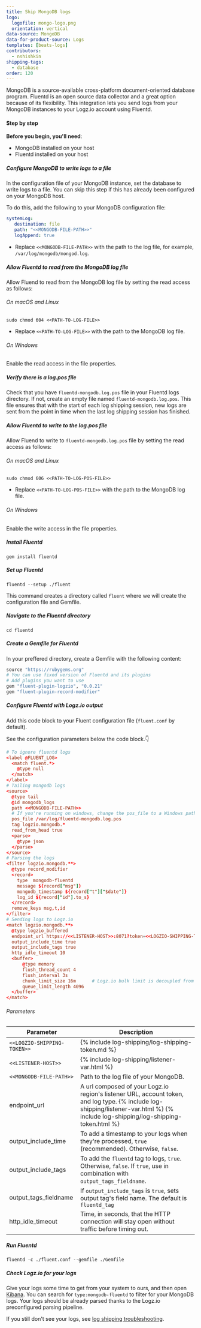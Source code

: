 ```yaml
---
title: Ship MongoDB logs
logo:
  logofile: mongo-logo.png
  orientation: vertical
data-source: MongoDB
data-for-product-source: Logs
templates: [beats-logs]
contributors:
  - nshishkin
shipping-tags:
  - database
order: 120
---
```

MongoDB is a source-available cross-platform document-oriented database program. Fluentd is an open source data collector and a great option because of its flexibility. This integration lets you send logs from your MongoDB instances to your Logz.io account using Fluentd.


#### Step by step

**Before you begin, you'll need**:

* MongoDB installed on your host
* Fluentd installed on your host
<div class="tasklist">


##### Configure MongoDB to write logs to a file

In the configuration file of your MongoDB instance, set the database to write logs to a file. You can skip this step if this has already been configured on your MongoDB host.

To do this, add the following to your MongoDB configuration file:


```yaml
systemLog:
   destination: file
   path: "<<MONGODB-FILE-PATH>>"
   logAppend: true
```

* Replace `<<MONGODB-FILE-PATH>>` with the path to the log file, for example, `/var/log/mongodb/mongod.log`.
  

##### Allow Fluentd to read from the MongoDB log file

Allow Fluend to read from the MongoDB log file by setting the read access as follows:

###### On macOS and Linux

```shell
sudo chmod 604 <<PATH-TO-LOG-FILE>>
```

* Replace `<<PATH-TO-LOG-FILE>>` with the path to the MongoDB log file.

###### On Windows

Enable the read access in the file properties.
  

##### Verify there is a log.pos file

Check that you have `fluentd-mongodb.log.pos` file in your Fluentd logs directory. If not, create an empty file named `fluentd-mongodb.log.pos`. This file ensures that with the start of each log shipping session, new logs are sent from the point in time when the last log shipping session has finished.
  
##### Allow Fluentd to write to the log.pos file 

Allow Fluend to write to `fluentd-mongodb.log.pos` file by setting the read access as follows:

###### On macOS and Linux

```shell
sudo chmod 606 <<PATH-TO-LOG-POS-FILE>>
```

* Replace `<<PATH-TO-LOG-POS-FILE>>` with the path to the MongoDB log file.

###### On Windows

Enable the write access in the file properties.  



##### Install Fluentd 


```shell
gem install fluentd
```

##### Set up Fluentd

```shell
fluentd --setup ./fluent
```
  
This command creates a directory called `fluent` where we will create the configuration file and Gemfile.
  
##### Navigate to the Fluentd directory
  
```shell
cd fluentd
```
  
##### Create a Gemfile for Fluentd

In your preffered directory, create a Gemfile with the following content:

```ruby
source "https://rubygems.org"
# You can use fixed version of Fluentd and its plugins
# Add plugins you want to use
gem "fluent-plugin-logzio", "0.0.21"
gem "fluent-plugin-record-modifier"
```
  
##### Configure Fluentd with Logz.io output

Add this code block to your Fluent configuration file (`fluent.conf` by default).

See the configuration parameters below the code block.👇

```conf
# To ignore fluentd logs
<label @FLUENT_LOG>
  <match fluent.*>
    @type null
  </match>
</label>
# Tailing mongodb logs
<source>
  @type tail
  @id mongodb_logs
  path <<MONGODB-FILE-PATH>>
  # If you're running on windows, change the pos_file to a Windows path
  pos_file /var/log/fluentd-mongodb.log.pos
  tag logzio.mongodb.*
  read_from_head true
  <parse>
    @type json
  </parse>
</source>
# Parsing the logs
<filter logzio.mongodb.**>
  @type record_modifier
  <record>
    type  mongodb-fluentd
    message ${record["msg"]}
    mongodb_timestamp ${record["t"]["$date"]}
    log_id ${record["id"].to_s}
  </record>
  remove_keys msg,t,id
</filter>
# Sending logs to Logz.io
<match logzio.mongodb.**>
  @type logzio_buffered
  endpoint_url https://<<LISTENER-HOST>>:8071?token=<<LOGZIO-SHIPPING-TOKEN>>
  output_include_time true
  output_include_tags true
  http_idle_timeout 10
  <buffer>
      @type memory
      flush_thread_count 4
      flush_interval 3s
      chunk_limit_size 16m      # Logz.io bulk limit is decoupled from chunk_limit_size. Set whatever you want.
      queue_limit_length 4096
  </buffer>
</match>
```

###### Parameters

| Parameter | Description |
|---|---|
| `<<LOGZIO-SHIPPING-TOKEN>>` | {% include log-shipping/log-shipping-token.md %} |
| `<<LISTENER-HOST>>` | {% include log-shipping/listener-var.html %}  |
| `<<MONGODB-FILE-PATH>>` | Path to the log file of your MongoDB. |
| endpoint_url | A url composed of your Logz.io region's listener URL, account token, and log type. {% include log-shipping/listener-var.html %} {% include log-shipping/log-shipping-token.html %} |
| output_include_time | To add a timestamp to your logs when they're processed, `true` (recommended). Otherwise, `false`. |
| output_include_tags | To add the `fluentd` tag to logs, `true`. Otherwise, `false`. If `true`, use in combination with `output_tags_fieldname`. |
| output_tags_fieldname | If `output_include_tags` is `true`, sets output tag's field name. The default is `fluentd_tag` |
| http_idle_timeout | Time, in seconds, that the HTTP connection will stay open without traffic before timing out. |






##### Run Fluentd

```shell
fluentd -c ./fluent.conf --gemfile ./Gemfile
```



##### Check Logz.io for your logs

Give your logs some time to get from your system to ours, and then open [Kibana](https://app.logz.io/#/dashboard/kibana). You can search for `type:mongodb-fluentd` to filter for your MongoDB logs. Your logs should be already parsed thanks to the Logz.io preconfigured parsing pipeline.

If you still don't see your logs, see [log shipping troubleshooting]({{site.baseurl}}/user-guide/log-shipping/log-shipping-troubleshooting.html).

</div>
